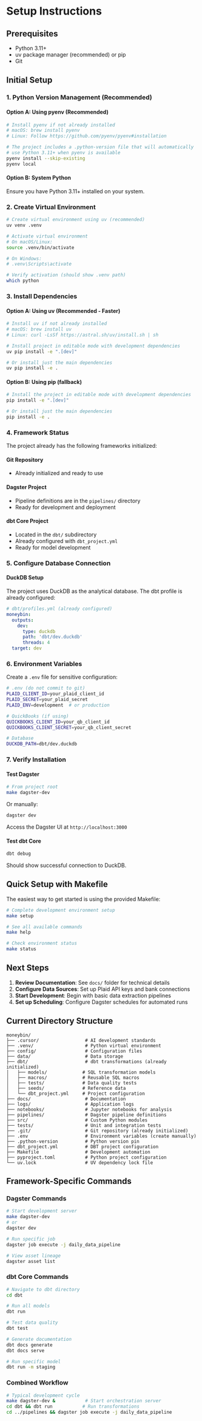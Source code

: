 # Setup Instructions

## Prerequisites

- Python 3.11+
- uv package manager (recommended) or pip
- Git

## Initial Setup

### 1. Python Version Management (Recommended)

#### Option A: Using pyenv (Recommended)

```bash
# Install pyenv if not already installed
# macOS: brew install pyenv
# Linux: Follow https://github.com/pyenv/pyenv#installation

# The project includes a .python-version file that will automatically
# use Python 3.11+ when pyenv is available
pyenv install --skip-existing
pyenv local
```

#### Option B: System Python

Ensure you have Python 3.11+ installed on your system.

### 2. Create Virtual Environment

```bash
# Create virtual environment using uv (recommended)
uv venv .venv

# Activate virtual environment
# On macOS/Linux:
source .venv/bin/activate

# On Windows:
# .venv\Scripts\activate

# Verify activation (should show .venv path)
which python
```

### 3. Install Dependencies

#### Option A: Using uv (Recommended - Faster)

```bash
# Install uv if not already installed
# macOS: brew install uv
# Linux: curl -LsSf https://astral.sh/uv/install.sh | sh

# Install project in editable mode with development dependencies
uv pip install -e ".[dev]"

# Or install just the main dependencies
uv pip install -e .
```

#### Option B: Using pip (fallback)

```bash
# Install the project in editable mode with development dependencies
pip install -e ".[dev]"

# Or install just the main dependencies
pip install -e .
```

### 4. Framework Status

The project already has the following frameworks initialized:

#### Git Repository
- Already initialized and ready to use

#### Dagster Project
- Pipeline definitions are in the `pipelines/` directory
- Ready for development and deployment

#### dbt Core Project
- Located in the `dbt/` subdirectory
- Already configured with `dbt_project.yml`
- Ready for model development

### 5. Configure Database Connection

#### DuckDB Setup

The project uses DuckDB as the analytical database. The dbt profile is already configured:

```yaml
# dbt/profiles.yml (already configured)
moneybin:
  outputs:
    dev:
      type: duckdb
      path: 'dbt/dev.duckdb'
      threads: 4
  target: dev
```

### 6. Environment Variables

Create a `.env` file for sensitive configuration:

```bash
# .env (do not commit to git)
PLAID_CLIENT_ID=your_plaid_client_id
PLAID_SECRET=your_plaid_secret
PLAID_ENV=development  # or production

# QuickBooks (if using)
QUICKBOOKS_CLIENT_ID=your_qb_client_id
QUICKBOOKS_CLIENT_SECRET=your_qb_client_secret

# Database
DUCKDB_PATH=dbt/dev.duckdb
```

### 7. Verify Installation

#### Test Dagster

```bash
# From project root
make dagster-dev
```

Or manually:
```bash
dagster dev
```

Access the Dagster UI at `http://localhost:3000`

#### Test dbt Core

```bash
dbt debug
```

Should show successful connection to DuckDB.

## Quick Setup with Makefile

The easiest way to get started is using the provided Makefile:

```bash
# Complete development environment setup
make setup

# See all available commands
make help

# Check environment status
make status
```

## Next Steps

1. **Review Documentation**: See `docs/` folder for technical details
2. **Configure Data Sources**: Set up Plaid API keys and bank connections
3. **Start Development**: Begin with basic data extraction pipelines
4. **Set up Scheduling**: Configure Dagster schedules for automated runs

## Current Directory Structure

```text
moneybin/
├── .cursor/                 # AI development standards
├── .venv/                   # Python virtual environment
├── config/                  # Configuration files
├── data/                    # Data storage
├── dbt/                     # dbt transformations (already initialized)
│   ├── models/             # SQL transformation models
│   ├── macros/             # Reusable SQL macros
│   ├── tests/              # Data quality tests
│   ├── seeds/              # Reference data
│   └── dbt_project.yml     # Project configuration
├── docs/                    # Documentation
├── logs/                    # Application logs
├── notebooks/               # Jupyter notebooks for analysis
├── pipelines/               # Dagster pipeline definitions
├── src/                     # Custom Python modules
├── tests/                   # Unit and integration tests
├── .git/                    # Git repository (already initialized)
├── .env                     # Environment variables (create manually)
├── .python-version          # Python version pin
├── dbt_project.yml          # DBT project configuration
├── Makefile                 # Development automation
├── pyproject.toml           # Python project configuration
└── uv.lock                  # UV dependency lock file
```

## Framework-Specific Commands

### Dagster Commands

```bash
# Start development server
make dagster-dev
# or
dagster dev

# Run specific job
dagster job execute -j daily_data_pipeline

# View asset lineage
dagster asset list
```

### dbt Core Commands

```bash
# Navigate to dbt directory
cd dbt

# Run all models
dbt run

# Test data quality
dbt test

# Generate documentation
dbt docs generate
dbt docs serve

# Run specific model
dbt run -m staging
```

### Combined Workflow

```bash
# Typical development cycle
make dagster-dev &           # Start orchestration server
cd dbt && dbt run           # Run transformations
cd ../pipelines && dagster job execute -j daily_data_pipeline
```
